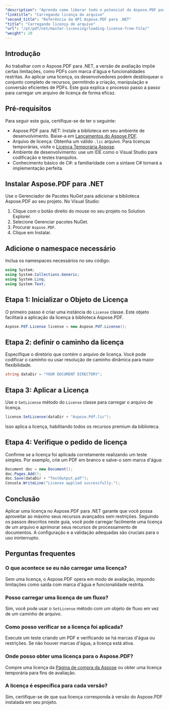 ```yaml
---
"description": "Aprenda como liberar todo o potencial do Aspose.PDF para .NET com nosso guia passo a passo sobre como carregar uma licença de um arquivo."
"linktitle": "Carregando licença do arquivo"
"second_title": "Referência da API Aspose.PDF para .NET"
"title": "Carregando licença do arquivo"
"url": "/pt/pdf/net/master-licensing/loading-license-from-file/"
"weight": 20
---
```


## Introdução  

Ao trabalhar com o Aspose.PDF para .NET, a versão de avaliação impõe certas limitações, como PDFs com marca d'água e funcionalidades restritas. Ao aplicar uma licença, os desenvolvedores podem desbloquear o conjunto completo de recursos, permitindo a criação, manipulação e conversão eficientes de PDFs. Este guia explica o processo passo a passo para carregar um arquivo de licença de forma eficaz.  

## Pré-requisitos  

Para seguir este guia, certifique-se de ter o seguinte:  

- Aspose.PDF para .NET: Instale a biblioteca em seu ambiente de desenvolvimento. Baixe-a em [Lançamentos do Aspose PDF](https://releases.aspose.com/pdf/net/).  
- Arquivo de licença: Obtenha um válido `.lic` arquivo. Para licenças temporárias, visite o [Licença Temporária Aspose](https://purchase.aspose.com/temporary-license/).  
- Ambiente de desenvolvimento: use um IDE como o Visual Studio para codificação e testes tranquilos.  
- Conhecimento básico de C#: a familiaridade com a sintaxe C# tornará a implementação perfeita.  

## Instalar Aspose.PDF para .NET  
Use o Gerenciador de Pacotes NuGet para adicionar a biblioteca Aspose.PDF ao seu projeto. No Visual Studio:  
1. Clique com o botão direito do mouse no seu projeto no Solution Explorer.  
2. Selecione Gerenciar pacotes NuGet.  
3. Procurar `Aspose.PDF`.  
4. Clique em Instalar.  

## Adicione o namespace necessário  
Inclua os namespaces necessários no seu código:  

```csharp
using System;
using System.Collections.Generic;
using System.Linq;
using System.Text;
```  

## Etapa 1: Inicializar o Objeto de Licença  

O primeiro passo é criar uma instância do `License` classe. Este objeto facilitará a aplicação da licença à biblioteca Aspose.PDF.  

```csharp
Aspose.Pdf.License license = new Aspose.Pdf.License();
```  

## Etapa 2: definir o caminho da licença  

Especifique o diretório que contém o arquivo de licença. Você pode codificar o caminho ou usar resolução de caminho dinâmica para maior flexibilidade.  

```csharp
string dataDir = "YOUR DOCUMENT DIRECTORY";
```  

## Etapa 3: Aplicar a Licença  

Use o `SetLicense` método do `License` classe para carregar o arquivo de licença.  

```csharp
license.SetLicense(dataDir + "Aspose.Pdf.lic");
```  

Isso aplica a licença, habilitando todos os recursos premium da biblioteca.  

## Etapa 4: Verifique o pedido de licença  

Confirme se a licença foi aplicada corretamente realizando um teste simples. Por exemplo, crie um PDF em branco e salve-o sem marca d'água:  

```csharp
Document doc = new Document();
doc.Pages.Add();
doc.Save(dataDir + "TestOutput.pdf");
Console.WriteLine("License applied successfully.");
```  

## Conclusão  

Aplicar uma licença no Aspose.PDF para .NET garante que você possa aproveitar ao máximo seus recursos avançados sem restrições. Seguindo os passos descritos neste guia, você pode carregar facilmente uma licença de um arquivo e aprimorar seus recursos de processamento de documentos. A configuração e a validação adequadas são cruciais para o uso ininterrupto.  

## Perguntas frequentes  

### O que acontece se eu não carregar uma licença?  
Sem uma licença, o Aspose.PDF opera em modo de avaliação, impondo limitações como saída com marca d'água e funcionalidade restrita.  

### Posso carregar uma licença de um fluxo?  
Sim, você pode usar o `SetLicense` método com um objeto de fluxo em vez de um caminho de arquivo.  

### Como posso verificar se a licença foi aplicada?  
Execute um teste criando um PDF e verificando se há marcas d'água ou restrições. Se não houver marcas d'água, a licença está ativa.  

### Onde posso obter uma licença para o Aspose.PDF?  
Compre uma licença da [Página de compra da Aspose](https://purchase.aspose.com/buy) ou obter uma licença temporária para fins de avaliação.  

### A licença é específica para cada versão?  
Sim, certifique-se de que sua licença corresponda à versão do Aspose.PDF instalada em seu projeto.